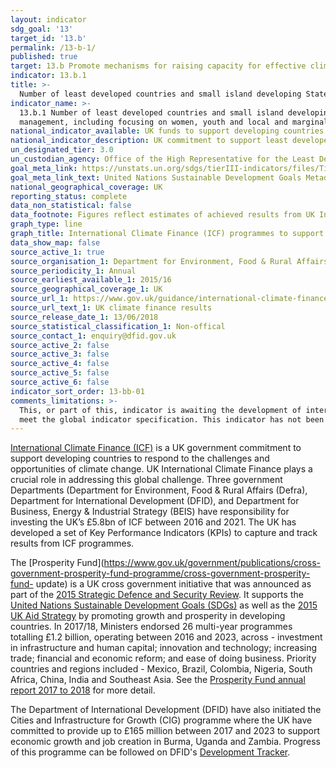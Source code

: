 ```yaml
---
layout: indicator
sdg_goal: '13'
target_id: '13.b'
permalink: /13-b-1/
published: true
target: 13.b Promote mechanisms for raising capacity for effective climate change-related planning and management in least developed countries and small island developing States, including focusing on women, youth and local and marginalized communities
indicator: 13.b.1
title: >-
  Number of least developed countries and small island developing States that are receiving specialized support, and amount of support, including finance, technology and capacity-building, for mechanisms for raising capacities for effective climate change-related planning and management, including focusing on women, youth and local and marginalized communities
indicator_name: >-
  13.b.1 Number of least developed countries and small island developing States that are receiving specialized support, and amount of support, including finance, technology and capacity-building, for mechanisms for raising capacities for effective climate change-related planning and
  management, including focusing on women, youth and local and marginalized communities
national_indicator_available: UK funds to support developing countries
national_indicator_description: UK commitment to support least developed countries in line with the UK Aid Strategy.
un_designated_tier: 3.0
un_custodian_agency: Office of the High Representative for the Least Developed Countries, Landlocked Developing Countries and Small Island Developing States (OHRLLS), Regional Commissions, Alliance of Small Island States (AOSIS), Small Island Developing States (SIDS), Samoa Pathway
goal_meta_link: https://unstats.un.org/sdgs/tierIII-indicators/files/Tier3-13-b-01.pdf
goal_meta_link_text: United Nations Sustainable Development Goals Metadata (PDF 4.0 MB)
national_geographical_coverage: UK
reporting_status: complete
data_non_statistical: false
data_footnote: Figures reflect estimates of achieved results from UK International Climate Finance programmes.
graph_type: line
graph_title: International Climate Finance (ICF) programmes to support least developed countries
data_show_map: false
source_active_1: true
source_organisation_1: Department for Environment, Food & Rural Affairs, Department for International Development, and Department for Business, Energy & Industrial Strategy
source_periodicity_1: Annual
source_earliest_available_1: 2015/16
source_geographical_coverage_1: UK
source_url_1: https://www.gov.uk/guidance/international-climate-finance
source_url_text_1: UK climate finance results
source_release_date_1: 13/06/2018
source_statistical_classification_1: Non-offical
source_contact_1: enquiry@dfid.gov.uk
source_active_2: false
source_active_3: false
source_active_4: false
source_active_5: false
source_active_6: false
indicator_sort_order: 13-bb-01
comments_limitations: >-
  This, or part of this, indicator is awaiting the development of internationally established methodology and standards (classified by the UN as tier 3). This indicator is being used as an approximation of the UN SDG Indicator. Where possible, we will work to identify or develop UK data to
  meet the global indicator specification. This indicator has not been identified in collaboration with topic experts.
---
```

[International Climate Finance (ICF)](https://www.gov.uk/guidance/international-climate-finance) is a UK government commitment to support developing countries to respond to the challenges and opportunities of climate change. UK International Climate Finance plays a crucial role in
addressing this global challenge. Three government Departments (Department for Environment, Food & Rural Affairs (Defra), Department for International Development (DFID), and Department for Business, Energy & Industrial Strategy (BEIS) have responsibility for investing the UK’s £5.8bn of
ICF between 2016 and 2021. The UK has developed a set of Key Performance Indicators (KPIs) to capture and track results from ICF programmes. 

The [Prosperity Fund](https://www.gov.uk/government/publications/cross-government-prosperity-fund-programme/cross-government-prosperity-fund-
update) is a UK cross government initiative that was announced as part of the [2015 Strategic Defence and Security Review](https://www.gov.uk/government/publications/national-security-strategy-and-strategic-defence-and-security-review-2015). It supports the [United Nations Sustainable
Development Goals (SDGs)](https://www.un.org/sustainabledevelopment/sustainable-development-goals/) as well as the [2015 UK Aid Strategy](https://www.gov.uk/government/publications/uk-aid-tackling-global-challenges-in-the-national-interest) by promoting growth and prosperity in developing
countries. In 2017/18, Ministers endorsed 26
multi-year programmes totalling £1.2 billion,
operating between 2016 and 2023, across - investment in
infrastructure and human capital; innovation
and technology; increasing trade; financial
and economic reform; and ease of doing
business.
Priority countries and regions
included - Mexico, Brazil, Colombia, Nigeria,
South Africa, China, India and Southeast Asia. See the [Prosperity Fund annual report 2017 to
2018](https://assets.publishing.service.gov.uk/government/uploads/system/uploads/attachment_data/file/756412/Cross_government_Prosperity_Fund_Annual_Report_2018.pdf) for more detail.

The Department of International Development (DFID) have also initiated the Cities and Infrastructure for
Growth (CIG) programme where the UK have committed to provide up to £165 million between 2017 and 2023 to support economic growth and job creation in Burma, Uganda and Zambia. Progress of this programme can be followed on DFID's [Development
Tracker](https://devtracker.dfid.gov.uk/projects/GB-1-205222).